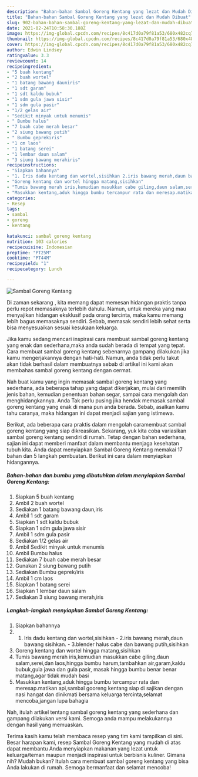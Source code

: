 ```yaml
---
description: "Bahan-bahan Sambal Goreng Kentang yang lezat dan Mudah Dibuat"
title: "Bahan-bahan Sambal Goreng Kentang yang lezat dan Mudah Dibuat"
slug: 902-bahan-bahan-sambal-goreng-kentang-yang-lezat-dan-mudah-dibuat
date: 2021-02-24T10:58:30.188Z
image: https://img-global.cpcdn.com/recipes/8c417d0a79f81a53/680x482cq70/sambal-goreng-kentang-foto-resep-utama.jpg
thumbnail: https://img-global.cpcdn.com/recipes/8c417d0a79f81a53/680x482cq70/sambal-goreng-kentang-foto-resep-utama.jpg
cover: https://img-global.cpcdn.com/recipes/8c417d0a79f81a53/680x482cq70/sambal-goreng-kentang-foto-resep-utama.jpg
author: Edwin Lindsey
ratingvalue: 3.3
reviewcount: 14
recipeingredient:
- "5 buah kentang"
- "2 buah wortel"
- "1 batang bawang dauniris"
- "1 sdt garam"
- "1 sdt kaldu bubuk"
- "1 sdm gula jawa sisir"
- "1 sdm gula pasir"
- "1/2 gelas air"
- "Sedikit minyak untuk menumis"
- " Bumbu halus"
- "7 buah cabe merah besar"
- "2 siung bawang putih"
- " Bumbu geprekiris"
- "1 cm laos"
- "1 batang serei"
- "1 lembar daun salam"
- "3 siung bawang merahiris"
recipeinstructions:
- "Siapkan bahannya"
- "1. Iris dadu kentang dan wortel,sisihkan 2.iris bawang merah,daun bawang sisihkan. 3.blender halus cabe dan bawang putih,sisihkan"
- "Goreng kentang dan wortel hingga matang,sisihkan"
- "Tumis bawang merah iris,kemudian masukkan cabe giling,daun salam,serei,dan laos,hingga bumbu harum,tambahkan air,garam,kaldu bubuk,gula jawa dan gula pasir, masak hingga bumbu benar benar matang,agar tidak mudah basi"
- "Masukkan kentang,aduk hingga bumbu tercampur rata dan meresap.matikan api,sambal gooreng kentang siap di sajikan dengan nasi hangat dan dinikmati bersama keluarga tercinta,selamat mencoba,jangan lupa bahagia"
categories:
- Resep
tags:
- sambal
- goreng
- kentang

katakunci: sambal goreng kentang 
nutrition: 103 calories
recipecuisine: Indonesian
preptime: "PT25M"
cooktime: "PT44M"
recipeyield: "1"
recipecategory: Lunch

---
```



![Sambal Goreng Kentang](https://img-global.cpcdn.com/recipes/8c417d0a79f81a53/680x482cq70/sambal-goreng-kentang-foto-resep-utama.jpg)

Di zaman  sekarang , kita memang dapat memesan hidangan praktis tanpa perlu repot memasaknya terlebih dahulu. Namun, untuk mereka yang mau menyajikan hidangan eksklusif pada orang tercinta, maka kamu memang lebih bagus memasaknya sendiri. Sebab, memasak sendiri lebih sehat serta bisa menyesuaikan sesuai kesukaan keluarga.

Jika kamu sedang mencari inspirasi cara membuat sambal goreng kentang yang enak dan sederhana,maka anda sudah berada di tempat yang tepat. Cara membuat sambal goreng kentang  sebenarnya gampang dilakukan jika kamu mengerjakannya dengan hati-hati. Namun, anda tidak perlu takut akan tidak berhasil dalam membuatnya 
sebab di artikel ini kami akan membahas sambal goreng kentang dengan cermat.  



Nah buat kamu yang ingin memasak sambal goreng kentang yang sederhana, ada beberapa tahap yang dapat dikerjakan, mulai dari memilih jenis bahan, kemudian penentuan bahan segar, sampai cara mengolah dan menghidangkannya. Anda Tak perlu pusing jika hendak memasak sambal goreng kentang yang enak di mana pun anda berada. Sebab, asalkan kamu  tahu caranya, maka hidangan ini dapat menjadi sajian yang istimewa.

Berikut, ada beberapa cara praktis  dalam mengolah caramembuat sambal goreng kentang yang siap dikreasikan. Sekarang, yuk kita coba variasikan sambal goreng kentang sendiri di rumah. Tetap dengan bahan sederhana, sajian ini dapat memberi manfaat dalam membantu menjaga kesehatan tubuh kita. Anda dapat menyiapkan Sambal Goreng Kentang memakai 17 bahan dan 5 langkah pembuatan. Berikut ini cara dalam menyiapkan hidangannya.

<!--inarticleads1-->

##### Bahan-bahan dan bumbu yang dibutuhkan dalam menyiapkan Sambal Goreng Kentang:

1. Siapkan 5 buah kentang
1. Ambil 2 buah wortel
1. Sediakan 1 batang bawang daun,iris
1. Ambil 1 sdt garam
1. Siapkan 1 sdt kaldu bubuk
1. Siapkan 1 sdm gula jawa sisir
1. Ambil 1 sdm gula pasir
1. Sediakan 1/2 gelas air
1. Ambil Sedikit minyak untuk menumis
1. Ambil  Bumbu halus
1. Sediakan 7 buah cabe merah besar
1. Gunakan 2 siung bawang putih
1. Sediakan  Bumbu geprek/iris
1. Ambil 1 cm laos
1. Siapkan 1 batang serei
1. Siapkan 1 lembar daun salam
1. Sediakan 3 siung bawang merah,iris




<!--inarticleads2-->

##### Langkah-langkah menyiapkan Sambal Goreng Kentang:

1. Siapkan bahannya
1. 1. Iris dadu kentang dan wortel,sisihkan - 2.iris bawang merah,daun bawang sisihkan. - 3.blender halus cabe dan bawang putih,sisihkan
1. Goreng kentang dan wortel hingga matang,sisihkan
1. Tumis bawang merah iris,kemudian masukkan cabe giling,daun salam,serei,dan laos,hingga bumbu harum,tambahkan air,garam,kaldu bubuk,gula jawa dan gula pasir, masak hingga bumbu benar benar matang,agar tidak mudah basi
1. Masukkan kentang,aduk hingga bumbu tercampur rata dan meresap.matikan api,sambal gooreng kentang siap di sajikan dengan nasi hangat dan dinikmati bersama keluarga tercinta,selamat mencoba,jangan lupa bahagia




Nah, itulah artikel tentang  sambal goreng kentang  yang sederhana dan gampang dilakukan versi kami. Semoga anda mampu melakukannya dengan hasil yang memuaskan. 

Terima kasih kamu telah membaca resep yang tim kami tampilkan di sini. Besar harapan kami, resep  Sambal Goreng Kentang yang mudah di atas dapat membantu Anda menyiapkan makanan yang lezat untuk keluarga/teman maupun menjadi inspirasi untuk berbisnis kuliner. Gimana nih? Mudah bukan? Itulah cara membuat sambal goreng kentang yang bisa Anda lakukan di rumah. Semoga bermanfaat dan selamat mencoba!

